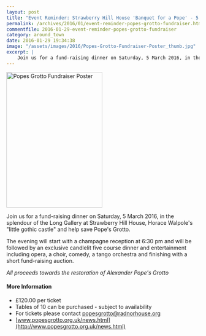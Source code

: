 ```yaml
---
layout: post
title: "Event Reminder: Strawberry Hill House 'Banquet for a Pope' - 5 March 2016"
permalink: /archives/2016/01/event-reminder-popes-grotto-fundraiser.html
commentfile: 2016-01-29-event-reminder-popes-grotto-fundraiser
category: around_town
date: 2016-01-29 19:34:38
image: "/assets/images/2016/Popes-Grotto-Fundraiser-Poster_thumb.jpg"
excerpt: |
    Join us for a fund-raising dinner on Saturday, 5 March 2016, in the splendour of the Long Gallery at Strawberry Hill House, Horace Walpole's "little gothic castle" and help save Pope's Grotto.
---
```


<a href="/assets/images/2016/Popes-Grotto-Fundraiser-Poster.jpg" title="See larger version of - Popes Grotto Fundraiser Poster"><img src="/assets/images/2016/Popes-Grotto-Fundraiser-Poster_thumb.jpg" width="250" height="353" alt="Popes Grotto Fundraiser Poster" class="right" /></a>

Join us for a fund-raising dinner on Saturday, 5 March 2016, in the splendour of the Long Gallery at Strawberry Hill House, Horace Walpole's "little gothic castle" and help save Pope's Grotto.

The evening will start with a champagne reception at 6:30 pm and will be followed by an exclusive candlelit five course dinner and entertainment including opera, a choir, comedy, a tango orchestra and finishing with a short fund-raising auction.

*All proceeds towards the restoration of Alexander Pope's Grotto*

#### More Information

-   £120.00 per ticket
-   Tables of 10 can be purchased - subject to availability
-   For tickets please contact <popesgrotto@radnorhouse.org>
-   [www.popesgrotto.org.uk/news.html](http://www.popesgrotto.org.uk/news.html)
